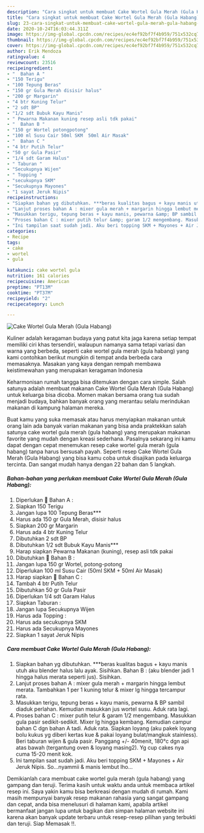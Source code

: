 ```yaml
---
description: "Cara singkat untuk membuat Cake Wortel Gula Merah (Gula Habang) Luar biasa"
title: "Cara singkat untuk membuat Cake Wortel Gula Merah (Gula Habang) Luar biasa"
slug: 23-cara-singkat-untuk-membuat-cake-wortel-gula-merah-gula-habang-luar-biasa
date: 2020-10-24T16:03:44.311Z
image: https://img-global.cpcdn.com/recipes/ec4ef92bf7f4b959/751x532cq70/cake-wortel-gula-merah-gula-habang-foto-resep-utama.jpg
thumbnail: https://img-global.cpcdn.com/recipes/ec4ef92bf7f4b959/751x532cq70/cake-wortel-gula-merah-gula-habang-foto-resep-utama.jpg
cover: https://img-global.cpcdn.com/recipes/ec4ef92bf7f4b959/751x532cq70/cake-wortel-gula-merah-gula-habang-foto-resep-utama.jpg
author: Erik Mendoza
ratingvalue: 4
reviewcount: 23516
recipeingredient:
- "  Bahan A "
- "150 Terigu"
- "100 Tepung Beras"
- "150 gr Gula Merah disisir halus"
- "200 gr Margarin"
- "4 btr Kuning Telur"
- "2 sdt BP"
- "1/2 sdt Bubuk Kayu Manis"
- " Pewarna Makanan kuning resep asli tdk pakai"
- "  Bahan B "
- "150 gr Wortel potongpotong"
- "100 ml Susu Cair 50ml SKM  50ml Air Masak"
- "  Bahan C "
- "4 btr Putih Telur"
- "50 gr Gula Pasir"
- "1/4 sdt Garam Halus"
- " Taburan "
- "Secukupnya Wijen"
- " Topping "
- "secukupnya SKM"
- "Secukupnya Mayones"
- "1 sayat Jeruk Nipis"
recipeinstructions:
- "Siapkan bahan yg dibutuhkan. ***beras kualitas bagus + kayu manis utuh aku blender halus lalu ayak. Sisihkan. Bahan B : (aku blender jadi 1 hingga halus merata seperti jus). Sisihkan."
- "Lanjut proses bahan A : mixer gula merah + margarin hingga lembut merata. Tambahkan 1 per 1 kuning telur &amp; mixer lg hingga tercampur rata."
- "Masukkan terigu, tepung beras + kayu manis, pewarna &amp; BP sambil diaduk perlahan. Kemudian masukkan jus wortel susu. Aduk rata lagi."
- "Proses bahan C : mixer putih telur &amp; garam 1/2 mengembang. Masukkan gula pasir sedikit-sedikit. Mixer lg hingga kembang. Kemudian campur bahan C dgn bahan A tadi. Aduk rata. Siapkan loyang (aku pakek loyang bolu kukus yg diberi kertas kue &amp; pakai loyang bulat/mangkuk stainless). Beri taburan wijen &amp; gula pasir. Panggang +/- 40menit, 180°c dgn api atas bawah (tergantung oven &amp; loyang masing2). Yg cup cakes nya cuma 15-20 menit kok."
- "Ini tampilan saat sudah jadi. Aku beri topping SKM + Mayones + Air Jeruk Nipis. So...nyammii &amp; manis lembut lho..."
categories:
- Recipe
tags:
- cake
- wortel
- gula

katakunci: cake wortel gula 
nutrition: 161 calories
recipecuisine: American
preptime: "PT13M"
cooktime: "PT37M"
recipeyield: "2"
recipecategory: Lunch

---
```



![Cake Wortel Gula Merah (Gula Habang)](https://img-global.cpcdn.com/recipes/ec4ef92bf7f4b959/751x532cq70/cake-wortel-gula-merah-gula-habang-foto-resep-utama.jpg)

Kuliner adalah keragaman budaya yang patut kita jaga karena setiap tempat memiliki ciri khas tersendiri, walaupun namanya sama tetapi variasi dan warna yang berbeda, seperti cake wortel gula merah (gula habang) yang kami contohkan berikut mungkin di tempat anda berbeda cara memasaknya. Masakan yang kaya dengan rempah membawa keistimewahan yang merupakan keragaman Indonesia

Keharmonisan rumah tangga bisa ditemukan dengan cara simple. Salah satunya adalah membuat makanan Cake Wortel Gula Merah (Gula Habang) untuk keluarga bisa dicoba. Momen makan bersama orang tua sudah menjadi budaya, bahkan banyak orang yang merantau selalu merindukan makanan di kampung halaman mereka.



Buat kamu yang suka memasak atau harus menyiapkan makanan untuk orang lain ada banyak varian makanan yang bisa anda praktekkan salah satunya cake wortel gula merah (gula habang) yang merupakan makanan favorite yang mudah dengan kreasi sederhana. Pasalnya sekarang ini kamu dapat dengan cepat menemukan resep cake wortel gula merah (gula habang) tanpa harus bersusah payah.
Seperti resep Cake Wortel Gula Merah (Gula Habang) yang bisa kamu coba untuk disajikan pada keluarga tercinta. Dan sangat mudah hanya dengan 22 bahan dan 5 langkah.


<!--inarticleads1-->

##### Bahan-bahan yang perlukan membuat Cake Wortel Gula Merah (Gula Habang):

1. Diperlukan  🎂 Bahan A :
1. Siapkan 150 Terigu
1. Jangan lupa 100 Tepung Beras***
1. Harus ada 150 gr Gula Merah, disisir halus
1. Siapkan 200 gr Margarin
1. Harus ada 4 btr Kuning Telur
1. Dibutuhkan 2 sdt BP
1. Dibutuhkan 1/2 sdt Bubuk Kayu Manis***
1. Harap siapkan  Pewarna Makanan (kuning), resep asli tdk pakai
1. Dibutuhkan  🎂 Bahan B :
1. Jangan lupa 150 gr Wortel, potong-potong
1. Diperlukan 100 ml Susu Cair (50ml SKM + 50ml Air Masak)
1. Harap siapkan  🎂 Bahan C :
1. Tambah 4 btr Putih Telur
1. Dibutuhkan 50 gr Gula Pasir
1. Diperlukan 1/4 sdt Garam Halus
1. Siapkan  Taburan :
1. Jangan lupa Secukupnya Wijen
1. Harus ada  Topping :
1. Harus ada secukupnya SKM
1. Harus ada Secukupnya Mayones
1. Siapkan 1 sayat Jeruk Nipis




<!--inarticleads2-->

##### Cara membuat  Cake Wortel Gula Merah (Gula Habang):

1. Siapkan bahan yg dibutuhkan. ***beras kualitas bagus + kayu manis utuh aku blender halus lalu ayak. Sisihkan. Bahan B : (aku blender jadi 1 hingga halus merata seperti jus). Sisihkan.
1. Lanjut proses bahan A : mixer gula merah + margarin hingga lembut merata. Tambahkan 1 per 1 kuning telur &amp; mixer lg hingga tercampur rata.
1. Masukkan terigu, tepung beras + kayu manis, pewarna &amp; BP sambil diaduk perlahan. Kemudian masukkan jus wortel susu. Aduk rata lagi.
1. Proses bahan C : mixer putih telur &amp; garam 1/2 mengembang. Masukkan gula pasir sedikit-sedikit. Mixer lg hingga kembang. Kemudian campur bahan C dgn bahan A tadi. Aduk rata. Siapkan loyang (aku pakek loyang bolu kukus yg diberi kertas kue &amp; pakai loyang bulat/mangkuk stainless). Beri taburan wijen &amp; gula pasir. Panggang +/- 40menit, 180°c dgn api atas bawah (tergantung oven &amp; loyang masing2). Yg cup cakes nya cuma 15-20 menit kok.
1. Ini tampilan saat sudah jadi. Aku beri topping SKM + Mayones + Air Jeruk Nipis. So...nyammii &amp; manis lembut lho...




Demikianlah cara membuat cake wortel gula merah (gula habang) yang gampang dan teruji. Terima kasih untuk waktu anda untuk membaca artikel resep ini. Saya yakin kamu bisa berkreasi dengan mudah di rumah. Kami masih mempunyai banyak resep makanan rahasia yang sangat gampang dan cepat, anda bisa menelusuri di halaman kami, apabila artikel bermanfaat jangan lupa untuk bagikan dan simpan halaman website ini karena akan banyak update terbaru untuk resep-resep pilihan yang terbukti dan teruji. Siap Memasak !!. 
